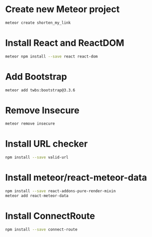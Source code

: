 Create new Meteor project
==================
```bash
meteor create shorten_my_link
```

Install React and ReactDOM
==========================
```bash
meteor npm install --save react react-dom
```

Add Bootstrap
=============
```bash
meteor add twbs:bootstrap@3.3.6
```
Remove Insecure
===============
```bash
meteor remove insecure
```

Install URL checker
===================
```bash
npm install --save valid-url
```

Install meteor/react-meteor-data
================================
```bash
npm install --save react-addons-pure-render-mixin
meteor add react-meteor-data
```

Install ConnectRoute
====================
```bash
npm install --save connect-route
```